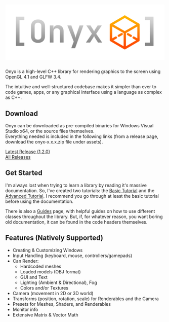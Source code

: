 # ![Onyx Logo](logo.png)
Onyx is a high-level C++ library for rendering graphics to the screen using OpenGL 4.1 and GLFW 3.4.  

The intuitive and well-structured codebase makes it simpler than ever to code games, apps, or any graphical interface using a language as complex as C++.  

## Download
Onyx can be downloaded as pre-compiled binaries for Windows Visual Studio x64, or the source files themselves.  
Everything needed is included in the following links (from a release page, download the onyx-x.x.x.zip file under assets).

[Latest Release (1.2.0)](https://github.com/jopo86/onyx/releases/tag/v1.2.0)  
[All Releases](https://github.com/jopo86/onyx/releases)  

## Get Started
I'm always lost when trying to learn a library by reading it's massive documentation. So, I've created two tutorials: the [Basic Tutorial](https://github.com/jopo86/onyx/wiki/Basic-Tutorial) and the [Advanced Tutorial](https://github.com/jopo86/onyx/wiki/Advanced-Tutorial). I recommend you go through at least the basic tutorial before using the documentation.  

There is also a [Guides](https://github.com/jopo86/onyx/wiki/guides) page, with helpful guides on how to use different classes throughout the library. But, if, for whatever reason, you want boring old documentation, it can be found in the code headers themselves.  

## Features (Natively Supported)
- Creating & Customizing Windows
- Input Handling (keyboard, mouse, controllers/gamepads)
- Can Render:
  - Hardcoded meshes
  - Loaded models (OBJ format)
  - GUI and Text
  - Lighting (Ambient & Directional), Fog
  - Colors and/or Textures
- Camera (movement in 2D or 3D world)
- Transforms (position, rotation, scale) for Renderables and the Camera
- Presets for Meshes, Shaders, and Renderables
- Monitor info
- Extensive Matrix & Vector Math
